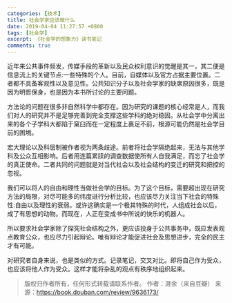 ```yaml
---
categories: [技术]
title: 社会学家应该做什么
date: 2019-04-04 11:27:57 +0800
tags: [社会学]
excerpt: 《社会学的想象力》读书笔记
comments: true
---
```



近年来公共事件频发，传媒手段的革新以及民众权利意识的觉醒是其一，其二便是信息流上的关键节点:一些特殊的个人。目前，自媒体以及官方占据主要位置。二者都不具备客观性以及意见性。公共知识分子以及社会学家的缺席原因很多，既是因为明哲保身，也是因为本书所讨论的主要问题。

方法论的问题在很多非自然科学中都存在。因为研究的课题的核心经常是人，而我们对人的研究并不是足够完善到完全支撑这些学科的绝对稳固。从社会学中分离出来的各个子学科大都陷于窠臼而在一定程度上裹足不前，根源可能仍然是社会学目前的困境。

宏大理论以及科层制被作者视为两条歧途。前者将社会学隔绝起来，无法与其他学科及公众互相影响。后者用连篇累牍的调查数据使所有人自我满足，而忘了社会学的真正使命。二者共同的问题就是对当代社会以及社会结构的变迁的研究和把控的忽视。

我们可以将人的自由和理性当做社会学的目标。为了这个目标，需要超出现在研究方法的局限，对尽可能多的纬度进行分析比较，也应该尽力关注当下社会的特殊性:自由以及理性的衰弱。或许这确实是一个极其特殊的时代，人组成社会以后，成了有思想的动物。而现在，人正在变成书中所说的快乐的机器人。

所以要求社会学家除了探究社会结构之外，更应该投身于公共事务中，既应发表观点教育公众，也应尽力引起辩论。唯有辩论才能促进社会及思想进步，完全的民主才有可能。

对研究者自身来说，也是类似的方式。记录笔记，交叉对比。即将自己作为受众，也应该将他人作为受众。这样才能将杂乱的观点有秩序地组织起来。


> 版权归作者所有，任何形式转载请联系作者。
> 作者：涯余（来自豆瓣）
> 来源：https://book.douban.com/review/9636173/

